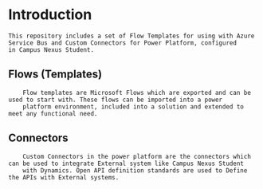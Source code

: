 # Introduction
    This repository includes a set of Flow Templates for using with Azure Service Bus and Custom Connectors for Power Platform, configured
    in Campus Nexus Student.
##    Flows (Templates)
        Flow templates are Microsoft Flows which are exported and can be used to start with. These flows can be imported into a power
        platform environment, included into a solution and extended to meet any functional need.
##     Connectors
        Custom Connectors in the power platform are the connectors which can be used to integrate External system like Campus Nexus Student
        with Dynamics. Open API definition standards are used to Define the APIs with External systems.
